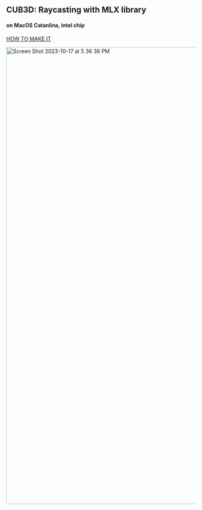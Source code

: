 ## CUB3D: Raycasting with MLX library

#### on MacOS Catanlina, intel chip
[HOW TO MAKE IT](https://maroon-face-0e4.notion.site/cub3D-Raycaster-with-miniLibX-f5944ca2ae3a44eb8f4ec362ff111e11?pvs=4)

<img width="1214" alt="Screen Shot 2023-10-17 at 5 36 36 PM" src="https://github.com/044apde/cub3D/assets/59429612/1a822a79-0530-47d1-86d3-d8c8787c591f">
